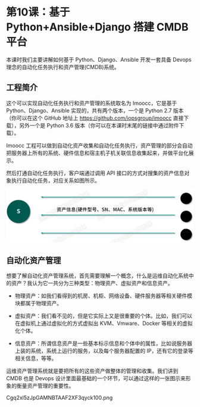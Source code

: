 # 第10课：基于 Python+Ansible+Django 搭建 CMDB 平台

本课时我们主要讲解如何基于 Python、Django、Ansible 开发一套具备 Devops 理念的自动化任务执行和资产管理(CMDB)系统。

## 工程简介

这个可以实现自动化任务执行和资产管理的系统取名为 Imoocc，它是基于 Python、Django、Ansible 实现的，共有两个版本，一个是 Python 2.7 版本（你可以在这个 GitHub 地址上 https://github.com/iopsgroup/imoocc 直接下载），另外一个是 Python 3.6 版本（你可以在本课时末尾的链接中通过附件下载）。

Imoocc 工程可以做到自动化资产收集和自动化任务执行，资产管理的部分会自动把服务器上所有的系统、硬件信息和宿主机子机关联信息收集起来，并做平台化展示。

然后打通自动化任务执行，客户端通过调用 API 接口的方式对搜集的资产信息对象执行自动化任务，对应关系如图所示。

![](/static/image/CgpOIF5zJpGAOh_3AAETRSBrz8A133.png)

## 自动化资产管理

想要了解自动化资产管理系统，首先需要理解一个概念，什么是运维自动化系统中的资产？我认为它一共分为三种类型：物理资产、虚拟资产和信息资产。

* 物理资产：如我们看得到的机房、机柜、网络设备、硬件服务器等相关硬件模块都属于物理资产。

* 虚拟资产：我们看不见的，但是它实际上又是很重要的个体。比如，我们可以在虚拟机上通过虚拟化的方式虚拟出 KVM、Vmware、Docker 等相关的虚拟化个体。

* 信息资产：所谓信息资产是一些基本标示信息和个体中的属性，比如说服务器上装的系统，系统上运行的服务，以及每个服务器配置的 IP，还有它的登录等相关信息，等等。

运维资产管理系统就是要把所有的这些资产做整体的管理和收集。我们讲到 CMDB 也是 Devops 设计里面最基础的一个环节，可以通过这样的一张图示来形象的衡量资产管理的重要性。

Cgq2xl5zJpGAMNBTAAF2XF3qyck100.png